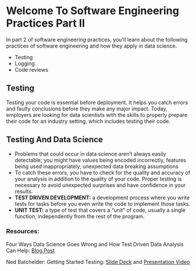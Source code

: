 # Welcome To Software Engineering Practices Part II
In part 2 of software engineering practices, you'll learn about the following practices of software engineering and how they apply in data science.

  - Testing
  - Logging
  - Code reviews

## Testing
Testing your code is essential before deployment. It helps you catch errors and faulty conclusions before they make any major impact. Today, employers are looking for data scientists with the skills to properly prepare their code for an industry setting, which includes testing their code.

## Testing And Data Science
  - Problems that could occur in data science aren’t always easily detectable; you might have values being encoded incorrectly, features being used inappropriately, unexpected data breaking assumptions
  - To catch these errors, you have to check for the quality and accuracy of your analysis in addition to the quality of your code. Proper testing is necessary to avoid unexpected surprises and have confidence in your results.
  - **TEST DRIVEN DEVELOPMENT:** a development process where you write tests for tasks before you even write the code to implement those tasks.
  - **UNIT TEST:** a type of test that covers a “unit” of code, usually a single function, independently from the rest of the program.
### Resources:
Four Ways Data Science Goes Wrong and How Test Driven Data Analysis Can Help: [Blog Post](https://www.predictiveanalyticsworld.com/patimes/four-ways-data-science-goes-wrong-and-how-test-driven-data-analysis-can-help/6947/)

Ned Batchelder: Getting Started Testing: [Slide Deck](https://speakerdeck.com/pycon2014/getting-started-testing-by-ned-batchelder) and [Presentation Video](https://www.youtube.com/watch?v=FxSsnHeWQBY)

